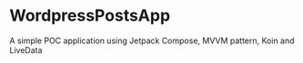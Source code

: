 # WordpressPostsApp
A simple POC application using Jetpack Compose, MVVM pattern, Koin and LiveData
